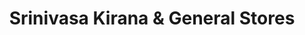 ---
title: "Srinivasa Kirana & General Stores"
url: /hyderabad/srinivasa-kirana-and-general-stores/
shop: supermarket
---